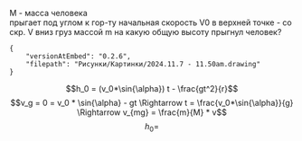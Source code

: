M - масса человека  
прыгает под углом к гор-ту
начальная скорость V0 
в верхней точке - со скр. V вниз груз массой m 
на какую общую высоту прыгнул человек?


```handdrawn-ink
{
	"versionAtEmbed": "0.2.6",
	"filepath": "Рисунки/Картинки/2024.11.7 - 11.50am.drawing"
}
```
$$h_0 = (v_0*\sin{\alpha}) t - \frac{gt^2}{r}$$
$$v_g = 0 = v_0 * \sin{\alpha} - gt \Rightarrow t = \frac{v_0*\sin{\alpha}}{g} \Rightarrow v_{mg} = \frac{m}{M} * v$$
$$h_0 = $$